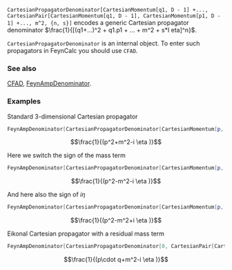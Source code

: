 `CartesianPropagatorDenominator[CartesianMomentum[q1, D - 1] +..., CartesianPair[CartesianMomentum[q1, D - 1], CartesianMomentum[p1, D - 1] +..., m^2, {n, s}]` encodes a generic Cartesian propagator denominator $\frac{1}{[(q1+...)^2 + q1.p1 + ... + m^2 + s*I eta]^n}$.

`CartesianPropagatorDenominator` is an internal object. To enter such propagators in FeynCalc you should use `CFAD`.

### See also

[CFAD](CFAD), [FeynAmpDenominator](FeynAmpDenominator).

### Examples

Standard $3$-dimensional Cartesian propagator

```mathematica
FeynAmpDenominator[CartesianPropagatorDenominator[CartesianMomentum[p, D - 1], 0, m^2, {1, -1}]]
```

$$\frac{1}{(p^2+m^2-i \eta )}$$

Here we switch the sign of the mass term

```mathematica
FeynAmpDenominator[CartesianPropagatorDenominator[CartesianMomentum[p, D - 1], 0, -m^2, {1, -1}]]
```

$$\frac{1}{(p^2-m^2-i \eta )}$$

And here also the sign of $i \eta$

```mathematica
FeynAmpDenominator[CartesianPropagatorDenominator[CartesianMomentum[p, D - 1], 0, -m^2, {1, +1}]]
```

$$\frac{1}{(p^2-m^2+i \eta )}$$

Eikonal Cartesian propagator with a residual mass term

```mathematica
FeynAmpDenominator[CartesianPropagatorDenominator[0, CartesianPair[CartesianMomentum[p, D - 1], CartesianMomentum[q, D - 1]], m^2, {1, -1}]]
```

$$\frac{1}{(p\cdot q+m^2-i \eta )}$$